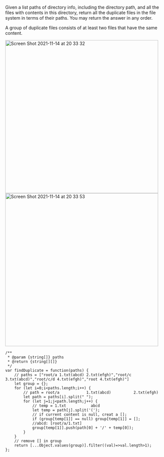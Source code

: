 Given a list paths of directory info, including the directory path, and all the files with contents in this directory, return all the duplicate files in the file system in terms of their paths. You may return the answer in any order.

A group of duplicate files consists of at least two files that have the same content.

<img width="486" alt="Screen Shot 2021-11-14 at 20 33 32" src="https://user-images.githubusercontent.com/37787994/141718206-4ccbde13-eae6-47f8-b075-39592d255007.png">
<img width="486" alt="Screen Shot 2021-11-14 at 20 33 53" src="https://user-images.githubusercontent.com/37787994/141718281-10770415-2ae9-4ebd-b452-05c394ce06a2.png">


```JS
/**
 * @param {string[]} paths
 * @return {string[][]}
 */
var findDuplicate = function(paths) {
    // paths = ["root/a 1.txt(abcd) 2.txt(efgh)","root/c 3.txt(abcd)","root/c/d 4.txt(efgh)","root 4.txt(efgh)"]
    let group = {};
    for (let i=0;i<paths.length;i++) {
        // path = root/a            1.txt(abcd)          2.txt(efgh)
        let path = paths[i].split(" "); 
        for (let j=1;j<path.length;j++) {
            // temp = 1.txt           abcd
            let temp = path[j].split('('); 
            // if current content is null, creat a [];
            if (group[temp[1]] == null) group[temp[1]] = [];
            //abcd: [root/a/1.txt]
            group[temp[1]].push(path[0] + '/' + temp[0]); 
        }
    }
    // remove [] in group
    return [...Object.values(group)].filter((val)=>val.length>1); 
};
```
